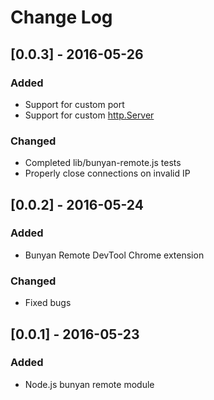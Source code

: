 # Change Log

## [0.0.3] - 2016-05-26
### Added
- Support for custom port
- Support for custom [http.Server](https://nodejs.org/api/http.html#http_class_http_server)

### Changed
- Completed lib/bunyan-remote.js tests
- Properly close connections on invalid IP


## [0.0.2] - 2016-05-24
### Added
- Bunyan Remote DevTool Chrome extension

### Changed
- Fixed bugs



## [0.0.1] - 2016-05-23
### Added
- Node.js bunyan remote module